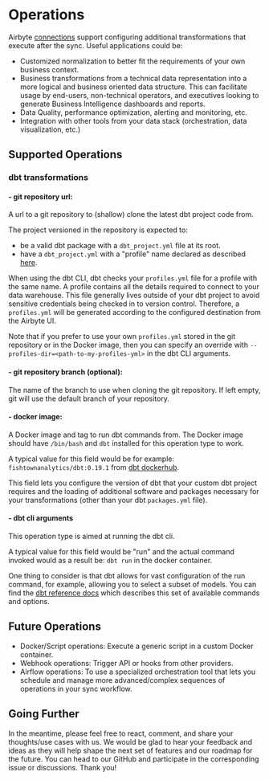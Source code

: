 # Operations

Airbyte [connections](connections/) support configuring additional transformations that execute after the sync. Useful applications could be:

* Customized normalization to better fit the requirements of your own business context.
* Business transformations from a technical data representation into a more logical and business oriented data structure. This can facilitate usage by end-users, non-technical operators, and executives looking to generate Business Intelligence dashboards and reports.
* Data Quality, performance optimization, alerting and monitoring, etc.
* Integration with other tools from your data stack \(orchestration, data visualization, etc.\)

## Supported Operations

### dbt transformations

#### - git repository url:

A url to a git repository to \(shallow\) clone the latest dbt project code from.

The project versioned in the repository is expected to:

* be a valid dbt package with a `dbt_project.yml` file at its root.
* have a `dbt_project.yml` with a "profile" name declared as described [here](https://docs.getdbt.com/dbt-cli/configure-your-profile).

When using the dbt CLI, dbt checks your `profiles.yml` file for a profile with the same name. A profile contains all the details required to connect to your data warehouse. This file generally lives outside of your dbt project to avoid sensitive credentials being checked in to version control. Therefore, a `profiles.yml` will be generated according to the configured destination from the Airbyte UI.

Note that if you prefer to use your own `profiles.yml` stored in the git repository or in the Docker image, then you can specify an override with `--profiles-dir=<path-to-my-profiles-yml>` in the dbt CLI arguments.

#### - git repository branch \(optional\):

The name of the branch to use when cloning the git repository. If left empty, git will use the default branch of your repository.

#### - docker image:

A Docker image and tag to run dbt commands from. The Docker image should have `/bin/bash` and `dbt` installed for this operation type to work.

A typical value for this field would be for example: `fishtownanalytics/dbt:0.19.1` from [dbt dockerhub](https://hub.docker.com/r/fishtownanalytics/dbt/tags?page=1&ordering=last_updated).

This field lets you configure the version of dbt that your custom dbt project requires and the loading of additional software and packages necessary for your transformations \(other than your dbt `packages.yml` file\).

#### - dbt cli arguments

This operation type is aimed at running the dbt cli.

A typical value for this field would be "run" and the actual command invoked would as a result be: `dbt run` in the docker container.

One thing to consider is that dbt allows for vast configuration of the run command, for example, allowing you to select a subset of models. You can find the [dbt reference docs](https://docs.getdbt.com/reference/dbt-commands) which describes this set of available commands and options.

## Future Operations

* Docker/Script operations: Execute a generic script in a custom Docker container.
* Webhook operations: Trigger API or hooks from other providers.
* Airflow operations: To use a specialized orchestration tool that lets you schedule and manage more advanced/complex sequences of operations in your sync workflow.

## Going Further

In the meantime, please feel free to react, comment, and share your thoughts/use cases with us. We would be glad to hear your feedback and ideas as they will help shape the next set of features and our roadmap for the future. You can head to our GitHub and participate in the corresponding issue or discussions. Thank you!

